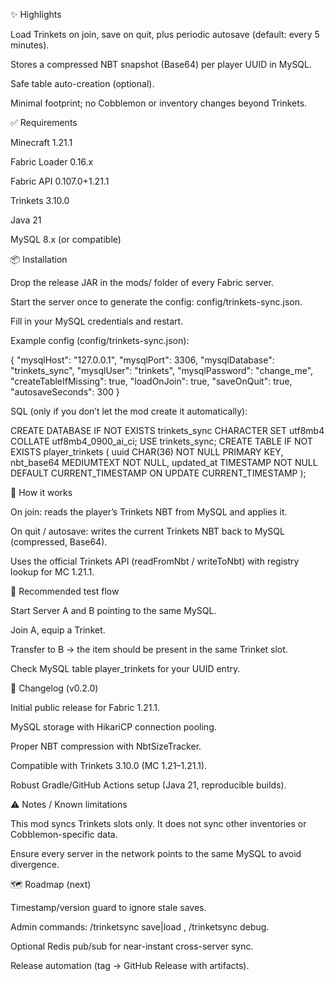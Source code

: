 ✨ Highlights

Load Trinkets on join, save on quit, plus periodic autosave (default: every 5 minutes).

Stores a compressed NBT snapshot (Base64) per player UUID in MySQL.

Safe table auto-creation (optional).

Minimal footprint; no Cobblemon or inventory changes beyond Trinkets.

✅ Requirements

Minecraft 1.21.1

Fabric Loader 0.16.x

Fabric API 0.107.0+1.21.1

Trinkets 3.10.0

Java 21

MySQL 8.x (or compatible)

📦 Installation

Drop the release JAR in the mods/ folder of every Fabric server.

Start the server once to generate the config: config/trinkets-sync.json.

Fill in your MySQL credentials and restart.

Example config (config/trinkets-sync.json):

{
  "mysqlHost": "127.0.0.1",
  "mysqlPort": 3306,
  "mysqlDatabase": "trinkets_sync",
  "mysqlUser": "trinkets",
  "mysqlPassword": "change_me",
  "createTableIfMissing": true,
  "loadOnJoin": true,
  "saveOnQuit": true,
  "autosaveSeconds": 300
}


SQL (only if you don’t let the mod create it automatically):

CREATE DATABASE IF NOT EXISTS trinkets_sync
  CHARACTER SET utf8mb4
  COLLATE utf8mb4_0900_ai_ci;
USE trinkets_sync;
CREATE TABLE IF NOT EXISTS player_trinkets (
  uuid CHAR(36) NOT NULL PRIMARY KEY,
  nbt_base64 MEDIUMTEXT NOT NULL,
  updated_at TIMESTAMP NOT NULL DEFAULT CURRENT_TIMESTAMP
    ON UPDATE CURRENT_TIMESTAMP
);

🔧 How it works

On join: reads the player’s Trinkets NBT from MySQL and applies it.

On quit / autosave: writes the current Trinkets NBT back to MySQL (compressed, Base64).

Uses the official Trinkets API (readFromNbt / writeToNbt) with registry lookup for MC 1.21.1.

🧪 Recommended test flow

Start Server A and B pointing to the same MySQL.

Join A, equip a Trinket.

Transfer to B → the item should be present in the same Trinket slot.

Check MySQL table player_trinkets for your UUID entry.

📝 Changelog (v0.2.0)

Initial public release for Fabric 1.21.1.

MySQL storage with HikariCP connection pooling.

Proper NBT compression with NbtSizeTracker.

Compatible with Trinkets 3.10.0 (MC 1.21–1.21.1).

Robust Gradle/GitHub Actions setup (Java 21, reproducible builds).

⚠️ Notes / Known limitations

This mod syncs Trinkets slots only. It does not sync other inventories or Cobblemon-specific data.

Ensure every server in the network points to the same MySQL to avoid divergence.

🗺️ Roadmap (next)

Timestamp/version guard to ignore stale saves.

Admin commands: /trinketsync save|load <player>, /trinketsync debug.

Optional Redis pub/sub for near-instant cross-server sync.

Release automation (tag → GitHub Release with artifacts).
